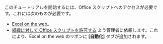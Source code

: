このチュートリアルを開始するには、Office スクリプトへのアクセスが必要です。これには次のものが必要です。

- [Excel on the web](https://www.office.com/launch/excel)。
- [組織に対して Office スクリプトを許可する](https://support.office.com/article/office-scripts-settings-in-m365-19d3c51a-6ca2-40ab-978d-60fa49554dcf) よう管理者に依頼します。これにより、Excel on the web のリボンに **[自動化]** タブが追加されます。